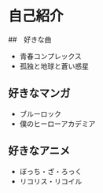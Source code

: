 # 自己紹介

##　好きな曲
- 青春コンプレックス
- 孤独と地球と蒼い惑星

## 好きなマンガ
- ブルーロック
- 僕のヒーローアカデミア

## 好きなアニメ
- ぼっち・ざ・ろっく
- リコリス・リコイル

